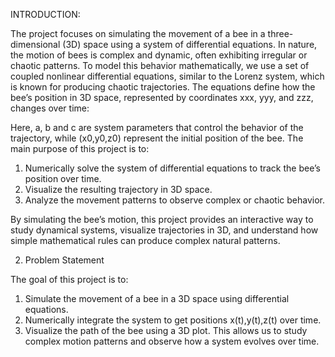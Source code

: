 

INTRODUCTION:

  The project focuses on simulating the movement of a bee in a three-dimensional (3D) space using a system of differential equations. In nature, the motion of bees is complex and dynamic, often exhibiting irregular or chaotic patterns. To model this behavior mathematically, we use a set of coupled nonlinear differential equations, similar to the Lorenz system, which is known for producing chaotic trajectories.
The equations define how the bee’s position in 3D space, represented by coordinates xxx, yyy, and zzz, changes over time:

  Here, a, b and c are system parameters that control the behavior of the trajectory, while (x0,y0,z0) represent the initial position of the bee.
The main purpose of this project is to:
  1.	Numerically solve the system of differential equations to track the bee’s position over time.
  2.	Visualize the resulting trajectory in 3D space.
  3.	Analyze the movement patterns to observe complex or chaotic behavior.

By simulating the bee’s motion, this project provides an interactive way to study dynamical systems, visualize trajectories in 3D, and understand how simple mathematical rules can produce complex natural patterns.

2. Problem Statement

The goal of this project is to:
  1.	Simulate the movement of a bee in a 3D space using differential equations.
  2.	Numerically integrate the system to get positions x(t),y(t),z(t) over time.
  3.	Visualize the path of the bee using a 3D plot.
This allows us to study complex motion patterns and observe how a system evolves over time.

